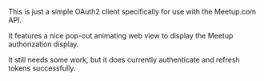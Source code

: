 This is just a simple OAuth2 client specifically for use with the Meetup.com API.

It features a nice pop-out animating web view to display the Meetup authorization display.

It still needs some work, but it does currently authenticate and refresh tokens successfully.

